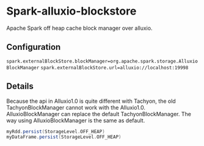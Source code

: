 # Spark-alluxio-blockstore
Apache Spark off heap cache block manager over alluxio.
## Configuration
`spark.externalBlockStore.blockManager=org.apache.spark.storage.AlluxioBlockManager`
`spark.externalBlockStore.url=alluxio://localhost:19998`
## Details
Because the api in Alluxio1.0 is quite different with Tachyon, the old TachyonBlockManager cannot work with the Alluxio1.0.
AlluxioBlockManager can replace the default TachyonBlockManager.
The way using AlluxioBlockManager is the same as default.
```scala
myRdd.persist(StorageLevel.OFF_HEAP)
myDataFrame.persist(StorageLevel.OFF_HEAP)
```


 
